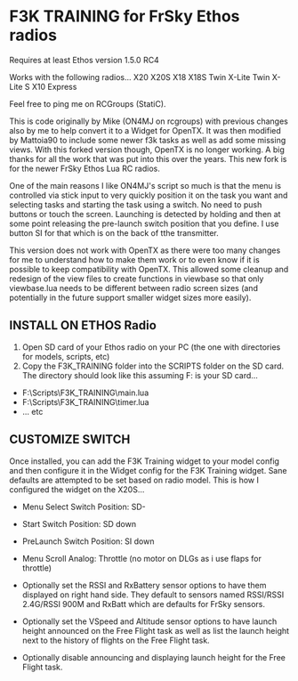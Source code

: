# F3K TRAINING for FrSky Ethos radios

Requires at least Ethos version 1.5.0 RC4

Works with the following radios...
X20
X20S
X18
X18S
Twin X-Lite
Twin X-Lite S
X10 Express

Feel free to ping me on RCGroups (StatiC).

This is code originally by Mike (ON4MJ on rcgroups) with previous changes also by me to help convert it to a Widget for OpenTX.  It was then modified by Mattoia90 to include some newer f3k tasks as well as add some missing views.  With this forked version though, OpenTX is no longer working.  A big thanks for all the work that was put into this over the years.  This new fork is for the newer FrSky Ethos Lua RC radios.

One of the main reasons I like ON4MJ's script so much is that the menu is controlled via stick input to very quickly position it on the task you want and selecting tasks and starting the task using a switch.  No need to push buttons or touch the screen.  Launching is detected by holding and then at some point releasing the pre-launch switch position that you define.  I use button SI for that which is on the back of tthe transmitter.

This version does not work with OpenTX as there were too many changes for me to understand how to make them work or to even know if it is possible to keep compatibility with OpenTX.  This allowed some cleanup and redesign of the view files to create functions in viewbase so that only viewbase.lua needs to be different between radio screen sizes (and potentially in the future support smaller widget sizes more easily).

## INSTALL ON ETHOS Radio
1. Open SD card of your Ethos radio on your PC (the one with directories for models, scripts, etc)
2. Copy the F3K_TRAINING folder into the SCRIPTS folder on the SD card.  The directory should look like this assuming F: is your SD card...
- F:\Scripts\F3K_TRAINING\main.lua
- F:\Scripts\F3K_TRAINING\timer.lua
- ... etc

## CUSTOMIZE SWITCH
Once installed, you can add the F3K Training widget to your model config and then configure it in the Widget config for the F3K Training widget.  Sane defaults are attempted to be set based on radio model.
This is how I configured the widget on the X20S...
- Menu Select Switch Position: SD-
- Start Switch Position: SD down
- PreLaunch Switch Position: SI down
- Menu Scroll Analog: Throttle (no motor on DLGs as i use flaps for throttle)

- Optionally set the RSSI and RxBattery sensor options to have them displayed on right hand side.  They default to sensors named RSSI/RSSI 2.4G/RSSI 900M and RxBatt which are defaults for FrSky sensors.
- Optionally set the VSpeed and Altitude sensor options to have launch height announced on the Free Flight task as well as list the launch height next to the history of flights on the Free Flight task.
- Optionally disable announcing and displaying launch height for the Free Flight task.
